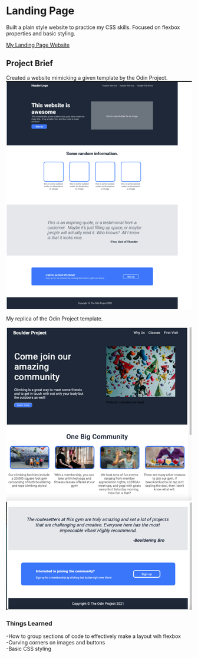 # Landing Page
Built a plain style website to practice my CSS skills. Focused on flexbox properties and basic styling.

[My Landing Page Website](https://paulinalasko.github.io/landing-page)

## Project Brief
Created a website mimicking a given template by the Odin Project.
![Odin Project Website Template](images/odin-project-temp2.jpg)

My replica of the Odin Project template.

![Climbing Gym Website](images/my-project.jpg)
![Climbing Gym Website](images/my-project2.jpg)

### Things Learned

-How to group sections of code to effectively make a layout wih flexbox\
-Curving corners on images and buttons\
-Basic CSS styling
